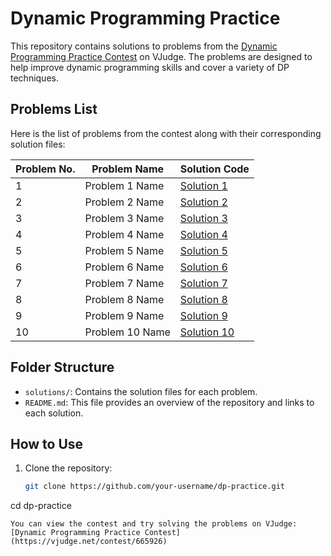 # Dynamic Programming Practice

This repository contains solutions to problems from the [Dynamic Programming Practice Contest](https://vjudge.net/contest/665926) on VJudge. The problems are designed to help improve dynamic programming skills and cover a variety of DP techniques.

## Problems List

Here is the list of problems from the contest along with their corresponding solution files:

| Problem No. | Problem Name     | Solution Code                      |
| ----------- | ---------------- | ---------------------------------- |
| 1           | Problem 1 Name    | [Solution 1](./solutions/problem1.cpp) |
| 2           | Problem 2 Name    | [Solution 2](./solutions/problem2.cpp) |
| 3           | Problem 3 Name    | [Solution 3](./solutions/problem3.cpp) |
| 4           | Problem 4 Name    | [Solution 4](./solutions/problem4.cpp) |
| 5           | Problem 5 Name    | [Solution 5](./solutions/problem5.cpp) |
| 6           | Problem 6 Name    | [Solution 6](./solutions/problem6.cpp) |
| 7           | Problem 7 Name    | [Solution 7](./solutions/problem7.cpp) |
| 8           | Problem 8 Name    | [Solution 8](./solutions/problem8.cpp) |
| 9           | Problem 9 Name    | [Solution 9](./solutions/problem9.cpp) |
| 10          | Problem 10 Name   | [Solution 10](./solutions/problem10.cpp) |

## Folder Structure

- `solutions/`: Contains the solution files for each problem.
- `README.md`: This file provides an overview of the repository and links to each solution.

## How to Use

1. Clone the repository:
   ```bash
   git clone https://github.com/your-username/dp-practice.git
cd dp-practice
```
You can view the contest and try solving the problems on VJudge: [Dynamic Programming Practice Contest](https://vjudge.net/contest/665926)
